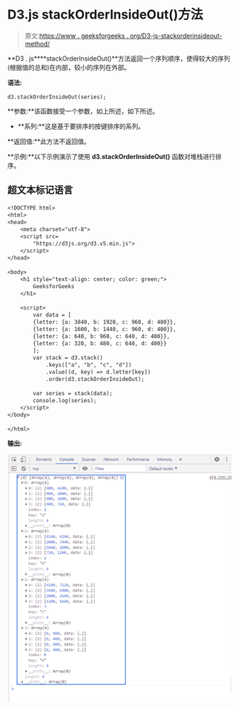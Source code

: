 # D3.js stackOrderInsideOut()方法

> 原文:[https://www . geeksforgeeks . org/D3-js-stackorderinsideout-method/](https://www.geeksforgeeks.org/d3-js-stackorderinsideout-method/)

**D3 . js****stackOrderInsideOut()**方法返回一个序列顺序，使得较大的序列(根据值的总和)在内部，较小的序列在外部。

**语法:**

```
d3.stackOrderInsideOut(series);
```

**参数:**该函数接受一个参数，如上所述，如下所述。

*   **系列:**这是基于要排序的按键排序的系列。

**返回值:**此方法不返回值。

**示例:**以下示例演示了使用 **d3.stackOrderInsideOut()** 函数对堆栈进行排序。

## 超文本标记语言

```
<!DOCTYPE html>
<html>
<head>
    <meta charset="utf-8">
    <script src=
        "https://d3js.org/d3.v5.min.js">
    </script>
</head>

<body>
    <h1 style="text-align: center; color: green;">
        GeeksforGeeks
    </h1>

    <script>
        var data = [
        {letter: {a: 3840, b: 1920, c: 960, d: 400}},
        {letter: {a: 1600, b: 1440, c: 960, d: 400}},
        {letter: {a: 640, b: 960, c: 640, d: 400}},
        {letter: {a: 320, b: 480, c: 640, d: 400}}
        ];
        var stack = d3.stack()
            .keys(["a", "b", "c", "d"])
            .value((d, key) => d.letter[key])
            .order(d3.stackOrderInsideOut);

        var series = stack(data);
        console.log(series);
    </script>
</body>

</html>
```

**输出:**

![](img/7265852154c326c9675776e70ac4e593.png)